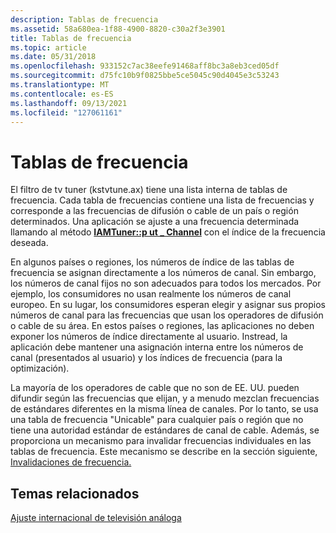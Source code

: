 ```yaml
---
description: Tablas de frecuencia
ms.assetid: 58a680ea-1f88-4900-8820-c30a2f3e3901
title: Tablas de frecuencia
ms.topic: article
ms.date: 05/31/2018
ms.openlocfilehash: 933152c7ac38eefe91468aff8bc3a8eb3ced05df
ms.sourcegitcommit: d75fc10b9f0825bbe5ce5045c90d4045e3c53243
ms.translationtype: MT
ms.contentlocale: es-ES
ms.lasthandoff: 09/13/2021
ms.locfileid: "127061161"
---
```

# <a name="frequency-tables"></a>Tablas de frecuencia

El filtro de tv tuner (kstvtune.ax) tiene una lista interna de tablas de frecuencia. Cada tabla de frecuencias contiene una lista de frecuencias y corresponde a las frecuencias de difusión o cable de un país o región determinados. Una aplicación se ajuste a una frecuencia determinada llamando al método [**IAMTuner::p ut \_ Channel**](/windows/desktop/api/Strmif/nf-strmif-iamtuner-put_channel) con el índice de la frecuencia deseada.

En algunos países o regiones, los números de índice de las tablas de frecuencia se asignan directamente a los números de canal. Sin embargo, los números de canal fijos no son adecuados para todos los mercados. Por ejemplo, los consumidores no usan realmente los números de canal europeo. En su lugar, los consumidores esperan elegir y asignar sus propios números de canal para las frecuencias que usan los operadores de difusión o cable de su área. En estos países o regiones, las aplicaciones no deben exponer los números de índice directamente al usuario. Instread, la aplicación debe mantener una asignación interna entre los números de canal (presentados al usuario) y los índices de frecuencia (para la optimización).

La mayoría de los operadores de cable que no son de EE. UU. pueden difundir según las frecuencias que elijan, y a menudo mezclan frecuencias de estándares diferentes en la misma línea de canales. Por lo tanto, se usa una tabla de frecuencia "Unicable" para cualquier país o región que no tiene una autoridad estándar de estándares de canal de cable. Además, se proporciona un mecanismo para invalidar frecuencias individuales en las tablas de frecuencia. Este mecanismo se describe en la sección siguiente, [Invalidaciones de frecuencia.](frequency-overrides.md)

## <a name="related-topics"></a>Temas relacionados

<dl> <dt>

[Ajuste internacional de televisión análoga](international-analog-tv-tuning.md)
</dt> </dl>

 

 



